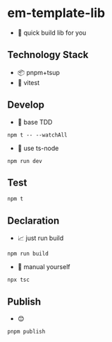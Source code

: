 # em-template-lib

- 🚀 quick build lib for you

## Technology Stack

- 📦 pnpm+tsup
- 🍎 vitest

## Develop

- 🔧 base TDD

```shell
npm t -- --watchAll
```

- 🚌 use ts-node

```shell
npm run dev
```

## Test

```shell
npm t
```

## Declaration

- 📈 just run build

```shell
npm run build
```

- 👋 manual yourself

```shell
npx tsc
```

## Publish

- 😊

```shell
pnpm publish
```

